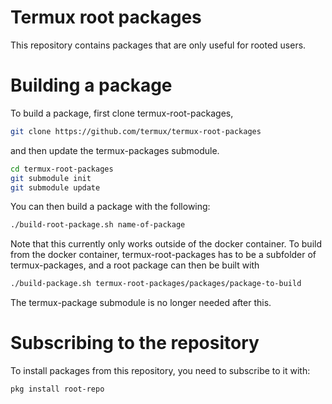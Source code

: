 # Termux root packages
This repository contains packages that are only useful for rooted users.

# Building a package
To build a package, first clone termux-root-packages,
```sh
git clone https://github.com/termux/termux-root-packages
```
and then update the termux-packages submodule.
```sh
cd termux-root-packages
git submodule init
git submodule update
```
You can then build a package with the following:
```sh
./build-root-package.sh name-of-package
```
Note that this currently only works outside of the docker container.
To build from the docker container, termux-root-packages has to be a subfolder of termux-packages, and a root package can then be built with
```sh
./build-package.sh termux-root-packages/packages/package-to-build
```
The termux-package submodule is no longer needed after this.

# Subscribing to the repository
To install packages from this repository, you need to subscribe to it with:
```sh
pkg install root-repo
```
